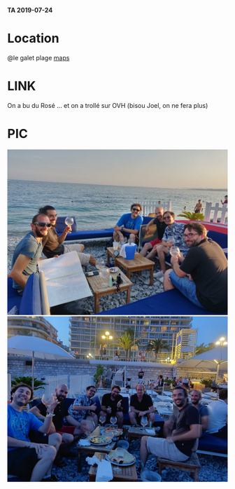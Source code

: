 **TA 2019-07-24**

# Location
@le galet plage [maps]

# LINK 
On a bu du Rosé ... et on a trollé sur OVH (bisou Joel, on ne fera plus)

# PIC
![TA4](./images/photos/PHOTO-2019-07-24-22-46-16.jpg)
![TA4](./images/photos/PHOTO-2019-07-24-22-46-17.jpg)

[maps]:https://goo.gl/maps/YahqvuwesTWUPD2V8
